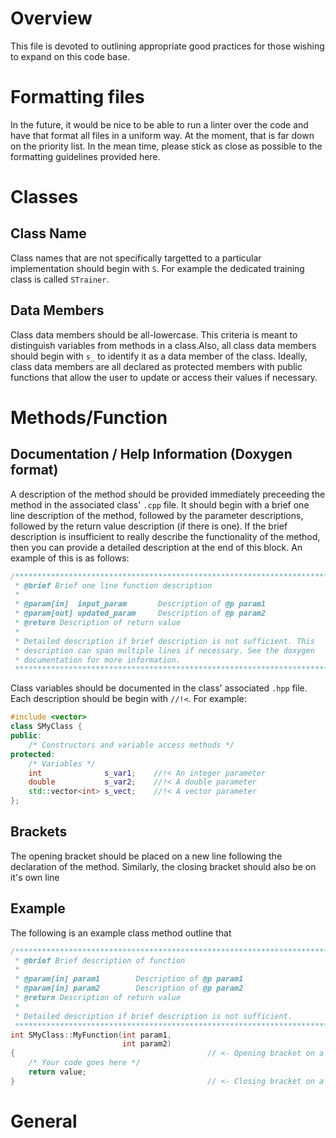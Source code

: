# Overview
This file is devoted to outlining appropriate good practices for those
wishing to expand on this code base.

# Formatting files
In the future, it would be nice to be able to run a linter over the code and
have that format all files in a uniform way. At the moment, that is far down
on the priority list. In the mean time, please stick as close as possible to
the formatting guidelines provided here.

# Classes

## Class Name
Class names that are not specifically targetted to a particular implementation
should begin with `S`. For example the dedicated training class is called
`STrainer`.

## Data Members
Class data members should be all-lowercase. This criteria is meant to 
distinguish variables from  methods in a class.Also, all class data members
should begin with `s_` to identify it as a data member of the class. Ideally,
class data members are all declared as protected members with public functions
that allow the user to update or access their values if necessary.

# Methods/Function

## Documentation / Help Information (Doxygen format)
A description of the method should be provided immediately preceeding the
method in the associated class' `.cpp` file. It should begin with a brief
one line description of the method, followed by the parameter descriptions,
followed by the return value description (if there is one). If the brief 
description is insufficient to really describe the functionality of the method,
then you can provide a detailed description at the end of this block. An
example of this is as follows:
```cpp
/************************************************************************//**
 * @brief Brief one line function description
 *
 * @param[in]  input_param       Description of @p param1
 * @param[out] updated_param     Description of @p param2
 * @return Description of return value
 *
 * Detailed description if brief description is not sufficient. This 
 * description can span multiple lines if necessary. See the doxygen
 * documentation for more information.
 ****************************************************************************/
```

Class variables should be documented in the class' associated `.hpp` file. Each
description should be begin with `//!<`. For example:
```cpp
#include <vector>
class SMyClass {
public:
    /* Constructors and variable access methods */
protected:
    /* Variables */
    int              s_var1;    //!< An integer parameter
    double           s_var2;    //!< A double parameter
    std::vector<int> s_vect;    //!< A vector parameter
};
```

## Brackets 
The opening bracket should be placed on a new line following the declaration
of the method. Similarly, the closing bracket should also be on it's own line

## Example
The following is an example class method outline that
```cpp
/************************************************************************//**
 * @brief Brief description of function
 *
 * @param[in] param1        Description of @p param1
 * @param[in] param2        Description of @p param2
 * @return Description of return value
 *
 * Detailed description if brief description is not sufficient.
 ****************************************************************************/
int SMyClass::MyFunction(int param1,
                         int param2)
{                                           // <- Opening bracket on a new line
    /* Your code goes here */
    return value;
}                                           // <- Closing bracket on a new line
```

# General